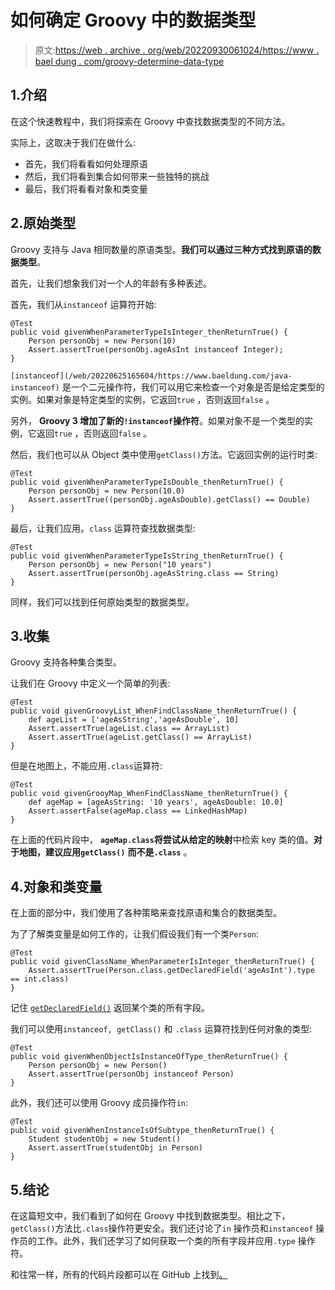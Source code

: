 # 如何确定 Groovy 中的数据类型

> 原文:[https://web . archive . org/web/20220930061024/https://www . bael dung . com/groovy-determine-data-type](https://web.archive.org/web/20220930061024/https://www.baeldung.com/groovy-determine-data-type)

## 1.介绍

在这个快速教程中，我们将探索在 Groovy 中查找数据类型的不同方法。

实际上，这取决于我们在做什么:

*   首先，我们将看看如何处理原语
*   然后，我们将看到集合如何带来一些独特的挑战
*   最后，我们将看看对象和类变量

## 2.原始类型

Groovy 支持与 Java 相同数量的原语类型。**我们可以通过三种方式找到原语的数据类型**。

首先，让我们想象我们对一个人的年龄有多种表述。

首先，我们从`instanceof` 运算符开始:

```
@Test
public void givenWhenParameterTypeIsInteger_thenReturnTrue() {
    Person personObj = new Person(10)
    Assert.assertTrue(personObj.ageAsInt instanceof Integer);
}
```

`[instanceof](/web/20220625165604/https://www.baeldung.com/java-instanceof)` 是一个二元操作符，我们可以用它来检查一个对象是否是给定类型的实例。如果对象是特定类型的实例，它返回`true` ，否则返回`false` 。

另外， **Groovy 3 增加了新的`!instanceof`操作符**。如果对象不是一个类型的实例，它返回`true` ，否则返回`false` 。

然后，我们也可以从 Object 类中使用`getClass()`方法。它返回实例的运行时类:

```
@Test
public void givenWhenParameterTypeIsDouble_thenReturnTrue() {
    Person personObj = new Person(10.0)
    Assert.assertTrue((personObj.ageAsDouble).getClass() == Double)
}
```

最后，让我们应用。`class` 运算符查找数据类型:

```
@Test
public void givenWhenParameterTypeIsString_thenReturnTrue() {
    Person personObj = new Person("10 years")
    Assert.assertTrue(personObj.ageAsString.class == String)
}
```

同样，我们可以找到任何原始类型的数据类型。

## 3.收集

Groovy 支持各种集合类型。

让我们在 Groovy 中定义一个简单的列表:

```
@Test
public void givenGroovyList_WhenFindClassName_thenReturnTrue() {
    def ageList = ['ageAsString','ageAsDouble', 10]
    Assert.assertTrue(ageList.class == ArrayList)
    Assert.assertTrue(ageList.getClass() == ArrayList)
}
```

但是在地图上，不能应用`.class`运算符:

```
@Test
public void givenGrooyMap_WhenFindClassName_thenReturnTrue() {
    def ageMap = [ageAsString: '10 years', ageAsDouble: 10.0]
    Assert.assertFalse(ageMap.class == LinkedHashMap)
}
```

在上面的代码片段中， **`ageMap.class`将尝试从给定的映射**中检索 key 类的值。**对于地图，建议应用`getClass()`** **而不是`.class`** 。

## 4.对象和类变量

在上面的部分中，我们使用了各种策略来查找原语和集合的数据类型。

为了了解类变量是如何工作的，让我们假设我们有一个类`Person`:

```
@Test
public void givenClassName_WhenParameterIsInteger_thenReturnTrue() {
    Assert.assertTrue(Person.class.getDeclaredField('ageAsInt').type == int.class)
}
```

记住 [`getDeclaredField()`](/web/20220625165604/https://www.baeldung.com/java-reflection-class-fields) 返回某个类的所有字段。

我们可以使用`instanceof, getClass()` 和 `.class` 运算符找到任何对象的类型:

```
@Test
public void givenWhenObjectIsInstanceOfType_thenReturnTrue() {
    Person personObj = new Person()
    Assert.assertTrue(personObj instanceof Person)
}
```

此外，我们还可以使用 Groovy 成员操作符`in`:

```
@Test
public void givenWhenInstanceIsOfSubtype_thenReturnTrue() {
    Student studentObj = new Student()
    Assert.assertTrue(studentObj in Person)
}
```

## 5.结论

在这篇短文中，我们看到了如何在 Groovy 中找到数据类型。相比之下， `getClass()`方法比`.class`操作符更安全。我们还讨论了`in` 操作员和`instanceof` 操作员的工作。此外，我们还学习了如何获取一个类的所有字段并应用`.type` 操作符。

和往常一样，所有的代码片段都可以在 GitHub 上找到[。](https://web.archive.org/web/20220625165604/https://github.com/eugenp/tutorials/tree/master/core-groovy-modules/core-groovy-2)